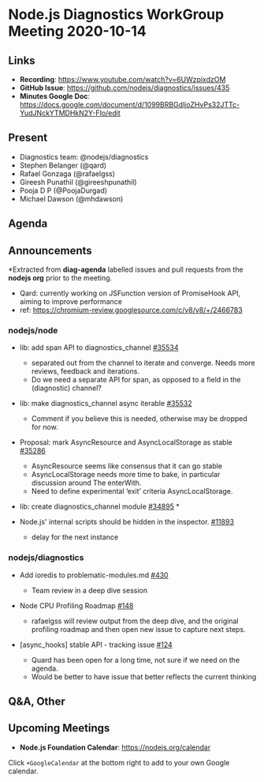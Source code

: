 # Node.js  Diagnostics WorkGroup Meeting 2020-10-14

## Links

* **Recording**: https://www.youtube.com/watch?v=6UWzpixdzOM
* **GitHub Issue**: https://github.com/nodejs/diagnostics/issues/435
* **Minutes Google Doc**: https://docs.google.com/document/d/1099BRBGdljoZHvPs32JTTc-YudJNckYTMDHkN2Y-FIo/edit

## Present

* Diagnostics team: @nodejs/diagnostics
* Stephen Belanger (@qard)
* Rafael Gonzaga (@rafaelgss) 
* Gireesh Punathil (@gireeshpunathil)
* Pooja D P (@PoojaDurgad)
* Michael Dawson (@mhdawson)

## Agenda

## Announcements
 
*Extracted from **diag-agenda** labelled issues and pull requests from the **nodejs org** prior to the meeting.
  * Qard: currently working on JSFunction version of PromiseHook API, aiming to improve performance
  * ref: https://chromium-review.googlesource.com/c/v8/v8/+/2466783

### nodejs/node

* lib: add span API to diagnostics_channel [#35534](https://github.com/nodejs/node/pull/35534)
  * separated out from the channel to iterate and converge. Needs more reviews, feedback
    and iterations.
  * Do we need a separate API for span, as opposed to a field in the (diagnostic) channel?

* lib: make diagnostics_channel async iterable  [#35532](https://github.com/nodejs/node/pull/35532)
  * Comment if you believe this is needed, otherwise may be dropped for now.

* Proposal: mark AsyncResource and AsyncLocalStorage as stable [#35286](https://github.com/nodejs/node/issues/35286)
  * AsyncResource seems like consensus that it can go stable
  * AsyncLocalStorage needs more time to bake, in particular discussion around
    The enterWith. 
  * Need to define experimental ‘exit’ criteria AsyncLocalStorage.

* lib: create diagnostics_channel module [#34895](https://github.com/nodejs/node/pull/34895)
  * 

* Node.js' internal scripts should be hidden in the inspector. [#11893](https://github.com/nodejs/node/issues/11893)
  * delay for the next instance

### nodejs/diagnostics

* Add ioredis to problematic-modules.md [#430](https://github.com/nodejs/diagnostics/pull/430)
  * Team review in a deep dive session
* Node CPU Profiling Roadmap [#148](https://github.com/nodejs/diagnostics/issues/148)
  * rafaelgss will review output from the deep dive, and the original profiling roadmap and then
    open new issue to capture next steps.

* \[async_hooks\] stable API - tracking issue [#124](https://github.com/nodejs/diagnostics/issues/124)
  * Quard has been open for a long time, not sure if we need on the agenda.
  * Would be better to have issue that better reflects the current thinking

## Q&A, Other

## Upcoming Meetings

* **Node.js Foundation Calendar**: https://nodejs.org/calendar

Click `+GoogleCalendar` at the bottom right to add to your own Google calendar.
